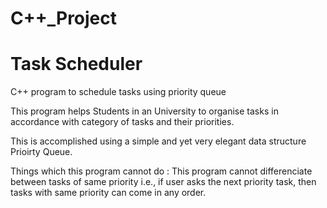 # C++_Project
# Task Scheduler
C++ program to schedule tasks using priority queue

This program helps Students in an University to organise tasks in accordance with category of tasks and their priorities.

This is accomplished using a simple and yet very elegant data structure Prioirty Queue.


Things which this program cannot do : This program cannot differenciate between tasks of same 
                                      priority i.e., if user asks the next priority task, then 
                                      tasks with same priority can come in any order.

                                       
